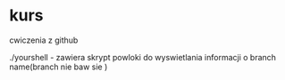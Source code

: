 # kurs
cwiczenia z github

./yourshell - zawiera skrypt powloki do wyswietlania informacji o branch name(branch
nie baw sie
)
